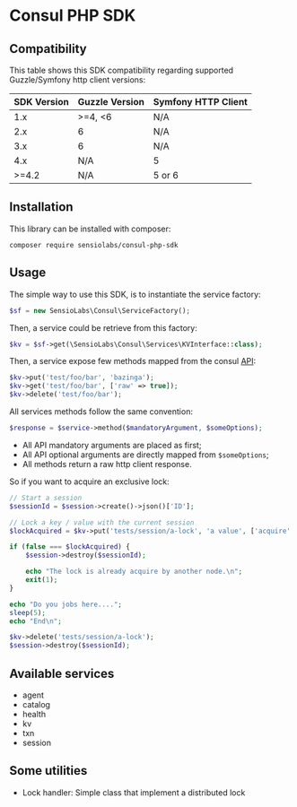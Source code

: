 # Consul PHP SDK

## Compatibility

This table shows this SDK compatibility regarding supported Guzzle/Symfony http client versions:

| SDK Version | Guzzle Version | Symfony HTTP Client |
| ----------- | -------------- | ------------------- |
| 1.x         | >=4, <6        | N/A                 |
| 2.x         | 6              | N/A                 |
| 3.x         | 6              | N/A                 |
| 4.x         | N/A            | 5                   |
| >=4.2       | N/A            | 5 or 6              |

## Installation

This library can be installed with composer:

    composer require sensiolabs/consul-php-sdk

## Usage


The simple way to use this SDK, is to instantiate the service factory:

```php
$sf = new SensioLabs\Consul\ServiceFactory();
```

Then, a service could be retrieve from this factory:

```php
$kv = $sf->get(\SensioLabs\Consul\Services\KVInterface::class);
```

Then, a service expose few methods mapped from the consul [API](https://consul.io/docs/agent/http.html):

```php
$kv->put('test/foo/bar', 'bazinga');
$kv->get('test/foo/bar', ['raw' => true]);
$kv->delete('test/foo/bar');
```

All services methods follow the same convention:

```php
$response = $service->method($mandatoryArgument, $someOptions);
```

* All API mandatory arguments are placed as first;
* All API optional arguments are directly mapped from `$someOptions`;
* All methods return a raw http client response.

So if you want to acquire an exclusive lock:

```php
// Start a session
$sessionId = $session->create()->json()['ID'];

// Lock a key / value with the current session
$lockAcquired = $kv->put('tests/session/a-lock', 'a value', ['acquire' => $sessionId])->json();

if (false === $lockAcquired) {
    $session->destroy($sessionId);

    echo "The lock is already acquire by another node.\n";
    exit(1);
}

echo "Do you jobs here....";
sleep(5);
echo "End\n";

$kv->delete('tests/session/a-lock');
$session->destroy($sessionId);
```

## Available services


* agent
* catalog
* health
* kv
* txn
* session

## Some utilities

* Lock handler: Simple class that implement a distributed lock
